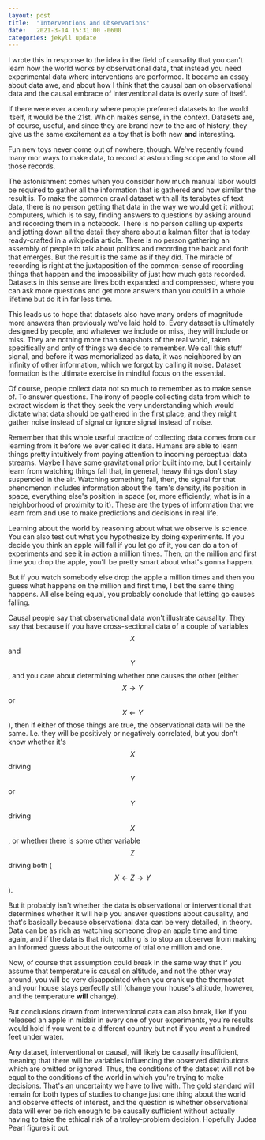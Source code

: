 ```yaml
---
layout: post
title:  "Interventions and Observations"
date:   2021-3-14 15:31:00 -0600
categories: jekyll update
---
```


I wrote this in response to the idea in the field of causality that you can't learn how the world works by observational data, that instead you need experimental data where interventions are performed. It became an essay about data awe, and about how I think that the causal ban on observational data and the causal embrace of interventional data is overly sure of itself.

If there were ever a century where people preferred datasets to the world itself, it would be the 21st. Which makes sense, in the context. Datasets are, of course, useful, and since they are brand new to the arc of history, they give us the same excitement as a toy that is both new __and__ interesting. 

Fun new toys never come out of nowhere, though. We've recently found many mor ways to make data, to record at astounding scope and to store all those records. 

The astonishment comes when you consider how much manual labor would be required to gather all the information that is gathered and how similar the result is. To make the common crawl dataset with all its terabytes of text data, there is no person getting that data in the way we would get it without computers, which is to say, finding answers to questions by asking around and recording them in a notebook. There is no person calling up experts and jotting down all the detail they share about a kalman filter that is today ready-crafted in a wikipedia article. There is no person gathering an assembly of people to talk about politics and recording the back and forth that emerges. But the result is the same as if they did. The miracle of recording is right at the juxtaposition of the common-sense of recording things that happen and the impossibility of just how much gets recorded. Datasets in this sense are lives both expanded and compressed, where you can ask more questions and get more answers than you could in a whole lifetime but do it in far less time. 

This leads us to hope that datasets also have many orders of magnitude more answers than previously we've laid hold to. Every dataset is ultimately designed by people, and whatever we include or miss, they will include or miss. They are nothing more than snapshots of the real world, taken specifically and only of things we decide to remember. We call this stuff signal, and before it was memorialized as data, it was neighbored by an infinity of other information, which we forgot by calling it noise. Dataset formation is the ultimate exercise in mindful focus on the essential.

Of course, people collect data not so much to remember as to make sense of. To answer questions. The irony of people collecting data from which to extract wisdom is that they seek the very understanding which would dictate what data should be gathered in the first place, and they might gather noise instead of signal or ignore signal instead of noise.

Remember that this whole useful practice of collecting data comes from our learning from it before we ever called it data. Humans are able to learn things pretty intuitively from paying attention to incoming perceptual data streams. Maybe I have some gravitational prior built into me, but I certainly learn from watching things fall that, in general, heavy things don't stay suspended in the air. Watching something fall, then, the signal for that phenomenon includes information about the item's density, its position in space, everything else's position in space (or, more efficiently, what is in a neighborhood of proximity to it). These are the types of information that we learn from and use to make predictions and decisions in real life.

Learning about the world by reasoning about what we observe is science. You can also test out what you hypothesize by doing experiments. If you decide you think an apple will fall if you let go of it, you can do a ton of experiments and see it in action a million times. Then, on the million and first time you drop the apple, you'll be pretty smart about what's gonna happen.

But if you watch somebody else drop the apple a million times and then you guess what happens on the million and first time, I bet the same thing happens. All else being equal, you probably conclude that letting go causes falling.

Causal people say that observational data won't illustrate causality. They say that because if you have cross-sectional data of a couple of variables $$X$$ and $$Y$$, and you care about determining whether one causes the other (either $$X \rightarrow Y$$ or $$X \leftarrow Y$$), then if either of those things are true, the observational data will be the same. I.e. they will be positively or negatively correlated, but you don't know whether it's $$X$$ driving $$Y$$ or $$Y$$ driving $$X$$, or whether there is some other variable $$Z$$ driving both ($$X \leftarrow Z \rightarrow Y$$).

But it probably isn't whether the data is observational or interventional that determines whether it will help you answer questions about causality, and that's basically because observational data can be very detailed, in theory. Data can be as rich as watching someone drop an apple time and time again, and if the data is that rich, nothing is to stop an observer from making an informed guess about the outcome of trial one million and one.

Now, of course that assumption could break in the same way that if you assume that temperature is causal on altitude, and not the other way around, you will be very disappointed when you crank up the thermostat and your house stays perfectly still (change your house's altitude, however, and the temperature __will__ change).

But conclusions drawn from interventional data can also break, like if you released an apple in midair in every one of your experiments, you're results would hold if you went to a different country but not if you went a hundred feet under water.

Any dataset, interventional or causal, will likely be causally insufficient, meaning that there will be variables influencing the observed distributions which are omitted or ignored. Thus, the conditions of the dataset will not be equal to the conditions of the world in which you're trying to make decisions. That's an uncertainty we have to live with. The gold standard will remain for both types of studies to change just one thing about the world and observe effects of interest, and the question is whether observational data will ever be rich enough to be causally sufficient without actually having to take the ethical risk of a trolley-problem decision. Hopefully Judea Pearl figures it out.
